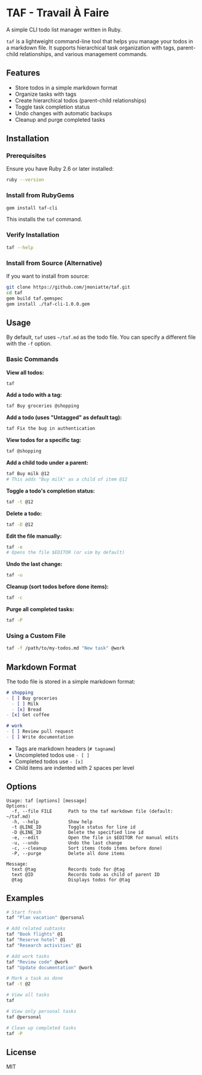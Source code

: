 # TAF - Travail À Faire

A simple CLI todo list manager written in Ruby.

`taf` is a lightweight command-line tool that helps you manage your todos in a markdown file. It supports hierarchical task organization with tags, parent-child relationships, and various management commands.

## Features

* Store todos in a simple markdown format
* Organize tasks with tags
* Create hierarchical todos (parent-child relationships)
* Toggle task completion status
* Undo changes with automatic backups
* Cleanup and purge completed tasks

## Installation

### Prerequisites

Ensure you have Ruby 2.6 or later installed:

```bash
ruby --version
```

### Install from RubyGems

```bash
gem install taf-cli
```

This installs the `taf` command.

### Verify Installation

```bash
taf --help
```

### Install from Source (Alternative)

If you want to install from source:

```bash
git clone https://github.com/jmoniatte/taf.git
cd taf
gem build taf.gemspec
gem install ./taf-cli-1.0.0.gem
```

## Usage

By default, `taf` uses `~/taf.md` as the todo file. You can specify a different file with the `-f` option.

### Basic Commands

**View all todos:**
```bash
taf
```

**Add a todo with a tag:**
```bash
taf Buy groceries @shopping
```

**Add a todo (uses "Untagged" as default tag):**
```bash
taf Fix the bug in authentication
```

**View todos for a specific tag:**
```bash
taf @shopping
```

**Add a child todo under a parent:**
```bash
taf Buy milk @12
# This adds "Buy milk" as a child of item @12
```

**Toggle a todo's completion status:**
```bash
taf -t @12
```

**Delete a todo:**
```bash
taf -D @12
```

**Edit the file manually:**
```bash
taf -e
# Opens the file $EDITOR (or vim by default)
```

**Undo the last change:**
```bash
taf -u
```

**Cleanup (sort todos before done items):**
```bash
taf -c
```

**Purge all completed tasks:**
```bash
taf -P
```

### Using a Custom File

```bash
taf -f /path/to/my-todos.md "New task" @work
```

## Markdown Format

The todo file is stored in a simple markdown format:

```markdown
# shopping
- [ ] Buy groceries
  - [ ] Milk
  - [x] Bread
- [x] Get coffee

# work
- [ ] Review pull request
- [ ] Write documentation
```

- Tags are markdown headers (`# tagname`)
- Uncompleted todos use `- [ ]`
- Completed todos use `- [x]`
- Child items are indented with 2 spaces per level

## Options

```
Usage: taf [options] [message]
Options:
  -f, --file FILE      Path to the taf markdown file (default: ~/taf.md)
  -h, --help           Show help
  -t @LINE_ID          Toggle status for line id
  -D @LINE_ID          Delete the specified line id
  -e, --edit           Open the file in $EDITOR for manual edits
  -u, --undo           Undo the last change
  -c, --cleanup        Sort items (todo items before done)
  -P, --purge          Delete all done items

Message:
  text @tag            Records todo for @tag
  text @ID             Records todo as child of parent ID
  @tag                 Displays todos for @tag
```

## Examples

```bash
# Start fresh
taf "Plan vacation" @personal

# Add related subtasks
taf "Book flights" @1
taf "Reserve hotel" @1
taf "Research activities" @1

# Add work tasks
taf "Review code" @work
taf "Update documentation" @work

# Mark a task as done
taf -t @2

# View all tasks
taf

# View only personal tasks
taf @personal

# Clean up completed tasks
taf -P
```

## License

MIT
